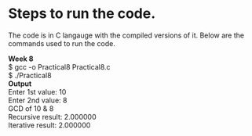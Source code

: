 # Steps to run the code.

The code is in C langauge with the compiled versions of it. Below are the commands used to run the code.

<strong>Week 8</strong> <br>
$ gcc -o Practical8 Practical8.c  <br>
$ ./Practical8  <br>
<strong>Output</strong> <br>
Enter 1st value: 10 <br>
Enter 2nd value: 8 <br>
GCD of 10 & 8 <br>
Recursive result: 2.000000 <br>
Iterative result: 2.000000 <br>
 <br>
